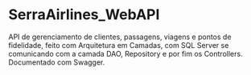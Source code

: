 # SerraAirlines_WebAPI
 API de gerenciamento de clientes, passagens, viagens e pontos de fidelidade, feito com Arquitetura em Camadas, com SQL Server se comunicando com a camada DAO, Repository e por fim os Controllers. Documentado com Swagger.
